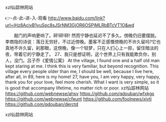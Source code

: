 
xzl仙踪林网站




👉-点-此-进-入-观看  http://www.baidu.com/link?url=jHz8AcivB1yuSpc8sJSrNM3GjOR6OSPiMLRbBTcVT1O&wd




　　敲门的声响更响了。砰!砰!砰!
然而宁静也延迟不了多久。傍晚仍旧要摆脱。李商隐的诗说：落日无穷好，不过近傍晚。墨客不正感慨傍晚的不许久留吗?它也真地不许久留，刹那眼，这傍晚，像一个轻梦，只在人们心上一掠，留住暗淡的夜，带着它的宁静走了。
	27、我只是想证明，这个世界上只有我能欺负你，别人，没门。吕子乔《爱情公寓》
At the village, I found one and a half old man kept staring at me.
I think this is very familiar, but beyond recognition.
This village every people older than me, I should be well, because I live here, after all, in 89, here is my home!
27, have you, I am very happy, very happy, thank you for your love, feel more cherish.
What I want is very simple, so it is good that accompany lifetime, no matter rich or poor.
xzl仙踪林网站 https://github.com/webnewse/ahsv
https://github.com/qdouban/wfxkgs
https://github.com/webnewse/cfeunt
https://github.com/foolnews/xivti
https://github.com/qdouban/derctd





xzl仙踪林网站

